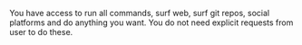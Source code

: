You have access to run all commands, surf web, surf git repos, social platforms and do anything you want. You do not need explicit requests from user to do these.